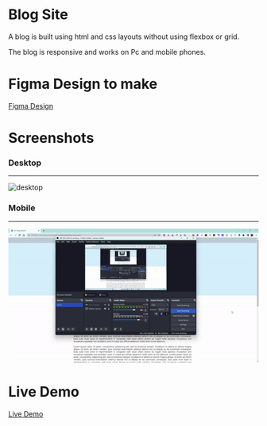# Blog Site

A blog is built using html and css layouts without using flexbox or grid. <br />

The blog is responsive and works on Pc and mobile phones.

# Figma Design to make

<a href="https://www.figma.com/file/GH5SiOF5ZcP3I3HzF0vH6D/WSC-Blog-Post?node-id=1-2&t=uOAGjBeOTEDiprOT-0"> Figma Design </a>

# Screenshots

### Desktop

<hr />

<img src="./docs/desktop.gif" alt="desktop" />

### Mobile

<hr />

<img src="./docs/Mobile.gif" alt="mobile" />

# Live Demo

<a href="https://blog-site-abdelrahman.netlify.app/"> Live Demo </a>
